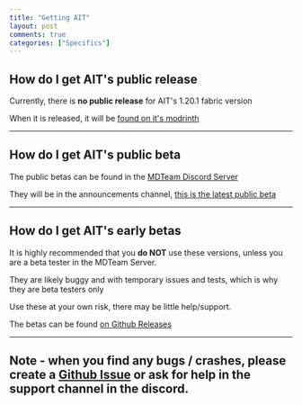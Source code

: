 ```yaml
---
title: "Getting AIT"
layout: post
comments: true
categories: ["Specifics"]
---
```

## How do I get AIT's public release
Currently, there is **no public release** for AIT's 1.20.1 fabric version

When it is released, it will be [found on it's modrinth](https://modrinth.com/mod/ait)

---

## How do I get AIT's public beta
The public betas can be found in the [MDTeam Discord Server](https://discord.com/invite/tMrB5p3v36)

They will be in the announcements channel, [this is the latest public beta](https://discord.com/channels/859856751070937098/1188969252028436491/1191191219917832264)

---

## How do I get AIT's early betas
It is highly recommended that you **do NOT** use these versions, unless you are a beta tester in the MDTeam Server.

They are likely buggy and with temporary issues and tests, which is why they are beta testers only

Use these at your own risk, there may be little help/support.

The betas can be found [on Github Releases](https://github.com/M-D-Team/ait-fabric-1.20.1/releases)

---

## Note - when you find any bugs / crashes, please create a [Github Issue](https://github.com/M-D-Team/ait-fabric-1.20.1/issues/new) or ask for help in the support channel in the discord.
